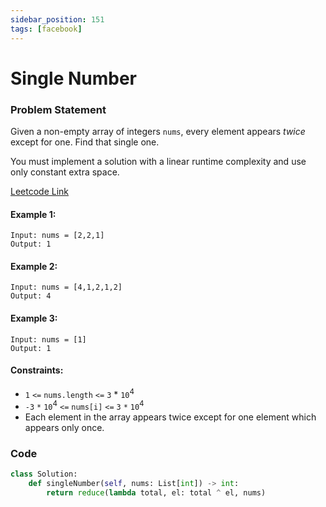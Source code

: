 ```yaml
---
sidebar_position: 151
tags: [facebook]
---
```


# Single Number

### Problem Statement

Given a non-empty array of integers `nums`, every element appears _twice_ except for one. Find that single one.

You must implement a solution with a linear runtime complexity and use only constant extra space.

[Leetcode Link](https://leetcode.com/problems/single-number)

#### Example 1:

```
Input: nums = [2,2,1]
Output: 1
```

#### Example 2:

```
Input: nums = [4,1,2,1,2]
Output: 4
```

#### Example 3:

```
Input: nums = [1]
Output: 1
```

#### Constraints:

- `1` `<=` `nums.length` `<=` `3` \* `10`<sup>4</sup>
- `-3` `*` `10`<sup>4</sup> `<=` `nums[i]` `<=` `3` `*` `10`<sup>4</sup>
- Each element in the array appears twice except for one element which appears only once.

### Code

```python title="Python"
class Solution:
    def singleNumber(self, nums: List[int]) -> int:
	    return reduce(lambda total, el: total ^ el, nums)
```
